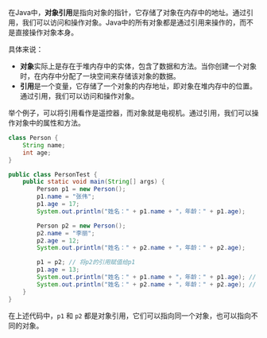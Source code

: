 在Java中，**对象引用**是指向对象的指针，它存储了对象在内存中的地址。通过引用，我们可以访问和操作对象。Java中的所有对象都是通过引用来操作的，而不是直接操作对象本身。

具体来说：
- **对象**实际上是存在于堆内存中的实体，包含了数据和方法。当你创建一个对象时，在内存中分配了一块空间来存储该对象的数据。
- **引用**是一个变量，它存储了一个对象的内存地址，即对象在堆内存中的位置。通过引用，我们可以访问和操作对象。

举个例子，可以将引用看作是遥控器，而对象就是电视机。通过引用，我们可以操作对象中的属性和方法。

```java
class Person {
    String name;
    int age;
}

public class PersonTest {
    public static void main(String[] args) {
        Person p1 = new Person();
        p1.name = "张伟";
        p1.age = 17;
        System.out.println("姓名：" + p1.name + "，年龄：" + p1.age);

        Person p2 = new Person();
        p2.name = "李丽";
        p2.age = 12;
        System.out.println("姓名：" + p2.name + "，年龄：" + p2.age);

        p1 = p2; // 将p2的引用赋值给p1
        p1.age = 13;
        System.out.println("姓名：" + p1.name + "，年龄：" + p1.age); // 姓名：李丽，年龄：13
        System.out.println("姓名：" + p2.name + "，年龄：" + p2.age); // 姓名：李丽，年龄：13
    }
}
```
在上述代码中，`p1` 和 `p2` 都是对象引用，它们可以指向同一个对象，也可以指向不同的对象。

